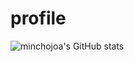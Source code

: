# profile

![minchojoa's GitHub stats](https://github-readme-stats.vercel.app/api?username=minchojoa&show_icons=true&theme=highcontrast)
